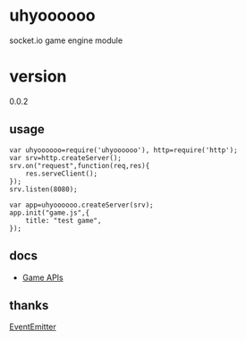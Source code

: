 # uhyoooooo
socket.io game engine module

# version
0\.0\.2

## usage
    var uhyoooooo=require('uhyoooooo'), http=require('http');
    var srv=http.createServer();
    srv.on("request",function(req,res){
        res.serveClient();
    });
    srv.listen(8080);

    var app=uhyoooooo.createServer(srv);
    app.init("game.js",{
        title: "test game",
    });

## docs
* [Game APIs](https://github.com/uhyo/uhyoooooo/blob/master/docs/game.md)

## thanks
[EventEmitter](https://github.com/Wolfy87/EventEmitter)
